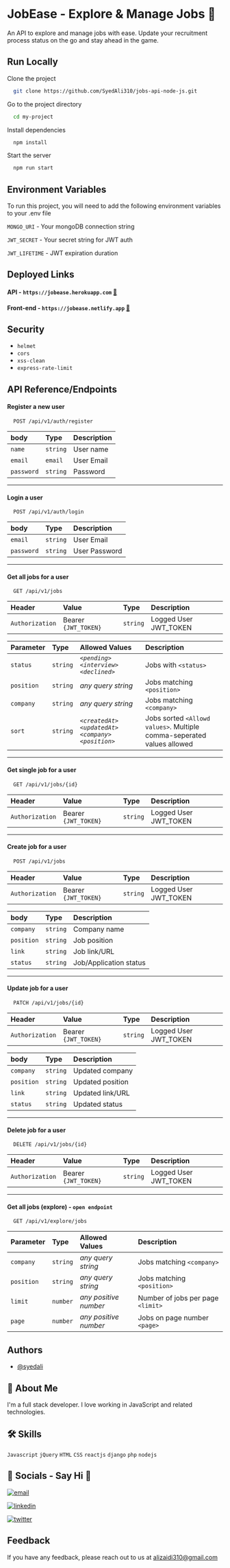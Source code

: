 
# JobEase - Explore & Manage Jobs 💼

An API to explore and manage jobs with ease.
Update your recruitment process status on the go and stay ahead in the game.


## Run Locally

Clone the project

```bash
  git clone https://github.com/SyedAli310/jobs-api-node-js.git
```

Go to the project directory

```bash
  cd my-project
```

Install dependencies

```bash
  npm install
```

Start the server

```bash
  npm run start
```


## Environment Variables

To run this project, you will need to add the following environment variables to your .env file

`MONGO_URI` - Your mongoDB connection string 

`JWT_SECRET` - Your secret string for JWT auth

`JWT_LIFETIME` - JWT expiration duration


## Deployed Links

#### API       - `https://jobease.herokuapp.com`      [🔗](https://jobease.herokuapp.com)
#### Front-end - `https://jobease.netlify.app`        [🔗](https://jobease.netlify.app)


## Security

- `helmet`
- `cors`
- `xss-clean`
- `express-rate-limit`

## API Reference/Endpoints

#### Register a new user

```https
  POST /api/v1/auth/register
```

| body | Type     | Description                |
| :-------- | :------- | :------------------------- |
| `name` | `string` | **<Required>** User name |
| `email` | `email` | **<Required>** User Email |
| `password` | `string` | **<Required>** Password |

---
#### Login a user

```https
  POST /api/v1/auth/login
```

| body | Type     | Description                |
| :-------- | :------- | :------------------------- |
| `email` | `string` | **<Required>** User Email |
| `password` | `string` | **<Required>** User Password |

---

#### Get all jobs for a user

```https
  GET /api/v1/jobs
```

| Header | Value | Type     | Description                |
| :-------- | :------- | :------- | :------------------------- |
| `Authorization` | Bearer `{JWT_TOKEN}` | `string` | **<Required>** Logged User JWT_TOKEN |

| Parameter | Type     | Allowed Values | Description                       |
| :-------- | :------- | :------- | :-------------------------------- |
| `status`      | `string` | *`<pending>`  `<interview>` `<declined>`* | **<optional>** Jobs with `<status>` |
| `position`      | `string` | *any query string* | **<optional>** Jobs matching `<position>` |
| `company`      | `string` | *any query string* | **<optional>** Jobs matching `<company>` |
| `sort`      | `string` | *`<createdAt>` `<updatedAt>` `<company>` `<position>`* | **<optional>** Jobs sorted `<Allowd values>`. Multiple comma-seperated values allowed |

---
#### Get single job for a user

```https
  GET /api/v1/jobs/{id}
```
| Header | Value | Type     | Description                |
| :-------- | :------- | :------- | :------------------------- |
| `Authorization` | Bearer `{JWT_TOKEN}` | `string` | **<Required>** Logged User JWT_TOKEN |

---
#### Create job for a user

```https
  POST /api/v1/jobs
```

| Header | Value | Type     | Description                |
| :-------- | :------- | :------- | :------------------------- |
| `Authorization` | Bearer `{JWT_TOKEN}` | `string` | **<Required>** Logged User JWT_TOKEN |

| body | Type     | Description                |
| :-------- | :------- | :------------------------- |
| `company` | `string` | **<Required>** Company name |
| `position` | `string` | **<Required>** Job position |
| `link` | `string` | **<Required>** Job link/URL |
| `status` | `string` | **<Required>** Job/Application status |



---
#### Update job for a user

```https
  PATCH /api/v1/jobs/{id}
```
| Header | Value | Type     | Description                |
| :-------- | :------- | :------- | :------------------------- |
| `Authorization` | Bearer `{JWT_TOKEN}` | `string` | **<Required>** Logged User JWT_TOKEN |

| body | Type     | Description                |
| :-------- | :------- | :------------------------- |
| `company` | `string` | **<optional>** Updated company |
| `position` | `string` | **<optional>** Updated position |
| `link` | `string` | **<optional>** Updated link/URL |
| `status` | `string` | **<optional>** Updated status |

---
#### Delete job for a user

```https
  DELETE /api/v1/jobs/{id}
```
| Header | Value | Type     | Description                |
| :-------- | :------- | :------- | :------------------------- |
| `Authorization` | Bearer `{JWT_TOKEN}` | `string` | **<Required>** Logged User JWT_TOKEN |

---

#### Get all jobs **(explore)** - `open endpoint`

```https
  GET /api/v1/explore/jobs
```
| Parameter | Type     | Allowed Values | Description                       |
| :-------- | :------- | :------- | :-------------------------------- |
| `company`      | `string` | *any query string* | **<optional>** Jobs matching `<company>` |
| `position`      | `string` | *any query string* | **<optional>** Jobs matching `<position>` |
| `limit`      | `number` | *any positive number* | **<optional>** Number of jobs per page `<limit>` |
| `page`      | `number` | *any positive number* | **<optional>** Jobs on page number `<page>` |

## Authors

- [@syedali](https://www.github.com/SyedAli310)

## 🚀 About Me
I'm a full stack developer. I love working in JavaScript and related technologies.

## 🛠 Skills
`Javascript` `jQuery` `HTML`  `CSS` `reactjs` `django` `php` `nodejs` 


## 🔗 Socials - Say Hi 👋
[![email](https://img.shields.io/badge/email-000?style=for-the-badge&logo=ko-fi&logoColor=white)](mailto:alizaidi310@email.com)

[![linkedin](https://img.shields.io/badge/linkedin-0A66C2?style=for-the-badge&logo=linkedin&logoColor=white)](https://www.linkedin.com/in/syed-ali-058b7610b/)

[![twitter](https://img.shields.io/badge/twitter-1DA1F2?style=for-the-badge&logo=twitter&logoColor=white)](https://twitter.com/alizaidi310)


## Feedback

If you have any feedback, please reach out to us at alizaidi310@gmail.com

